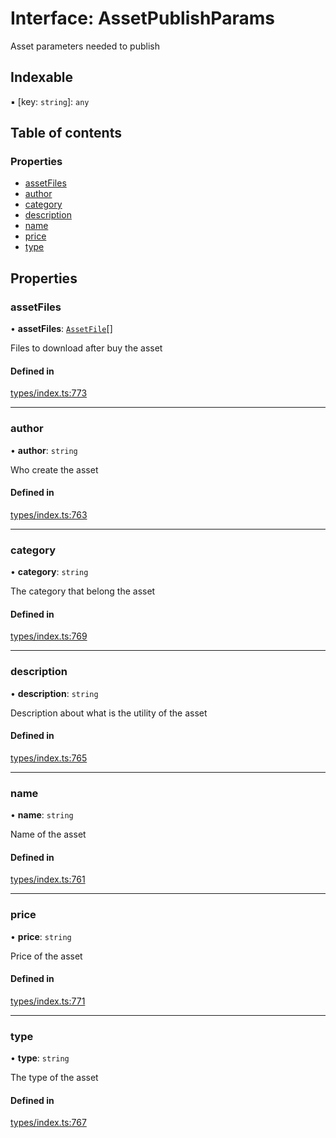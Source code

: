 # Interface: AssetPublishParams

Asset parameters needed to publish

## Indexable

▪ [key: `string`]: `any`

## Table of contents

### Properties

- [assetFiles](AssetPublishParams.md#assetfiles)
- [author](AssetPublishParams.md#author)
- [category](AssetPublishParams.md#category)
- [description](AssetPublishParams.md#description)
- [name](AssetPublishParams.md#name)
- [price](AssetPublishParams.md#price)
- [type](AssetPublishParams.md#type)

## Properties

### assetFiles

• **assetFiles**: [`AssetFile`](AssetFile.md)[]

Files to download after buy the asset

#### Defined in

[types/index.ts:773](https://github.com/nevermined-io/react-components/blob/aeff03c/catalog/src/types/index.ts#L773)

___

### author

• **author**: `string`

Who create the asset

#### Defined in

[types/index.ts:763](https://github.com/nevermined-io/react-components/blob/aeff03c/catalog/src/types/index.ts#L763)

___

### category

• **category**: `string`

The category that belong the asset

#### Defined in

[types/index.ts:769](https://github.com/nevermined-io/react-components/blob/aeff03c/catalog/src/types/index.ts#L769)

___

### description

• **description**: `string`

Description about what is the utility of the asset

#### Defined in

[types/index.ts:765](https://github.com/nevermined-io/react-components/blob/aeff03c/catalog/src/types/index.ts#L765)

___

### name

• **name**: `string`

Name of the asset

#### Defined in

[types/index.ts:761](https://github.com/nevermined-io/react-components/blob/aeff03c/catalog/src/types/index.ts#L761)

___

### price

• **price**: `string`

Price of the asset

#### Defined in

[types/index.ts:771](https://github.com/nevermined-io/react-components/blob/aeff03c/catalog/src/types/index.ts#L771)

___

### type

• **type**: `string`

The type of the asset

#### Defined in

[types/index.ts:767](https://github.com/nevermined-io/react-components/blob/aeff03c/catalog/src/types/index.ts#L767)
